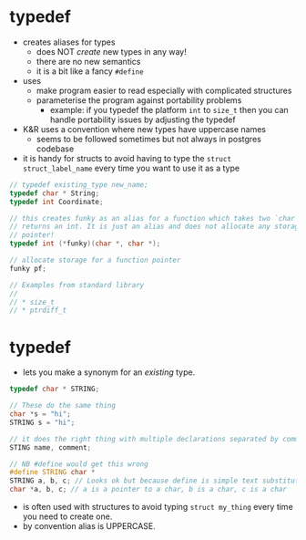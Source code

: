 # typedef

* creates aliases for types
    * does NOT _create_ new types in any way!
    * there are no new semantics
    * it is a bit like a fancy `#define`
* uses
    * make program easier to read especially with complicated structures
    * parameterise the program against portability problems
        * example: if you typedef the platform `int` to `size_t` then you can handle portability issues by adjusting the typedef
* K&R uses a convention where new types have uppercase names
    * seems to be followed sometimes but not always in postgres codebase
* it is handy for structs to avoid having to type the `struct struct_label_name` every time you want to use it as a type

```c
// typedef existing_type new_name;
typedef char * String;
typedef int Coordinate;

// this creates funky as an alias for a function which takes two `char *` and
// returns an int. It is just an alias and does not allocate any storage for a
// pointer!
typedef int (*funky)(char *, char *);

// allocate storage for a function pointer
funky pf;

// Examples from standard library
//
// * size_t
// * ptrdiff_t
```

# typedef

* lets you make a synonym for an _existing_ type.

```c
typedef char * STRING;

// These do the same thing
char *s = "hi";
STRING s = "hi";

// it does the right thing with multiple declarations separated by commas:
STING name, comment;

// NB #define would get this wrong
#define STRING char *
STRING a, b, c; // Looks ok but because define is simple text substitution it becomes ...
char *a, b, c; // a is a pointer to a char, b is a char, c is a char
```

* is often used with structures to avoid typing `struct my_thing` every time you
  need to create one.
* by convention alias is UPPERCASE.

